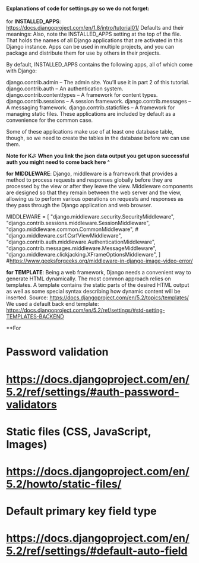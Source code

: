 
#### Explanations of code for settings.py so we do not forget: 

for **INSTALLED_APPS**: https://docs.djangoproject.com/en/1.8/intro/tutorial01/
Defaults and their meanings: 
Also, note the INSTALLED_APPS setting at the top of the file. That holds the names of all Django applications that are activated in this Django instance. Apps can be used in multiple projects, and you can package and distribute them for use by others in their projects.

By default, INSTALLED_APPS contains the following apps, all of which come with Django:

django.contrib.admin – The admin site. You’ll use it in part 2 of this tutorial.
django.contrib.auth – An authentication system.
django.contrib.contenttypes – A framework for content types.
django.contrib.sessions – A session framework.
django.contrib.messages – A messaging framework.
django.contrib.staticfiles – A framework for managing static files.
These applications are included by default as a convenience for the common case.

Some of these applications make use of at least one database table, though, so we need to create the tables in the database before we can use them.

**Note for KJ: When you link the json data output you get upon successful auth you might need to come back here ^** 


**for MIDDLEWARE**: Django, middleware is a framework that provides a method to process requests and responses globally before they are processed by the view or after they leave the view. Middleware components are designed so that they remain between the web server and the view, allowing us to perform various operations on requests and responses as they pass through the Django application and web browser. 

MIDDLEWARE = [
    "django.middleware.security.SecurityMiddleware", 
    "django.contrib.sessions.middleware.SessionMiddleware", 
    "django.middleware.common.CommonMiddleware", #
    "django.middleware.csrf.CsrfViewMiddleware",
    "django.contrib.auth.middleware.AuthenticationMiddleware",
    "django.contrib.messages.middleware.MessageMiddleware",
    "django.middleware.clickjacking.XFrameOptionsMiddleware",
] #https://www.geeksforgeeks.org/middleware-in-django-image-video-error/ 

**for TEMPLATE**: 
Being a web framework, Django needs a convenient way to generate HTML dynamically. The most common approach relies on templates. A template contains the static parts of the desired HTML output as well as some special syntax describing how dynamic content will be inserted.
Source: https://docs.djangoproject.com/en/5.2/topics/templates/
We used a default back end template: https://docs.djangoproject.com/en/5.2/ref/settings/#std-setting-TEMPLATES-BACKEND 

**For 

# Password validation
# https://docs.djangoproject.com/en/5.2/ref/settings/#auth-password-validators

# Static files (CSS, JavaScript, Images)
# https://docs.djangoproject.com/en/5.2/howto/static-files/

# Default primary key field type
# https://docs.djangoproject.com/en/5.2/ref/settings/#default-auto-field
